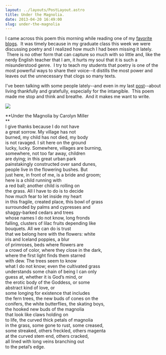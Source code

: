 ```yaml
---
layout: ../layouts/PostLayout.astro
title: Under the Magnolia.
date: 2013-04-20 16:49:00
slug: under-the-magnolia
---
```


I came across this poem this morning while reading one of my [favorite blogs](http://www.readingmytealeaves.com/).  It was timely because in my graduate class this week we were discussing poetry and I realized how much I had been missing it lately.  There is no other form that can capture so much with so little and, like the nerdy English teacher that I am, it hurts my soul that it is such a misunderstood genre.  I try to teach my students that poetry is one of the most powerful ways to share their voice--it distills the most power and leaves out the unnecessary that clogs so many texts.    
  
I've been talking with some people lately--and even in my last [post](http://akindoflibrary.blogspot.com/2013/04/looking-for-beauty-and-remembering-how.html)\--about living thankfully and gratefully, especially for the intangible.  This poem made me stop and think and breathe.  And it makes me want to write.    
  
[![](http://1.bp.blogspot.com/-iQqGQzA-4EM/UXLGmPi2twI/AAAAAAAAAxE/8mG2aNdE5ec/s200/photo.JPG)](http://1.bp.blogspot.com/-iQqGQzA-4EM/UXLGmPi2twI/AAAAAAAAAxE/8mG2aNdE5ec/s1600/photo.JPG)  
  
  
  
  
  
  
  
  
  
  
  
  
**Under the Magnolia by Carolyn Miller  
**  
I give thanks because I do not have  
a great sorrow. My village has not  
burned, my child has not died, my body  
is not ravaged. I sit here on the ground  
lucky, lucky. Somewhere, villages are burning,  
somewhere, not too far away, children  
are dying; in this great urban park  
painstakingly constructed over sand dunes,  
people live in the flowering bushes. But  
just here, in front of me, is a bride and groom;  
here is a child running with  
a red ball; another child is rolling on  
the grass. All I have to do is to decide  
how much fear to let inside my heart  
in this fragile, created place, this bowl of grass  
surrounded by palms and cypresses and  
shaggy-barked cedars and trees  
whose names I do not know, long fronds  
falling, clusters of lilac fruits depending like  
bouquets. All we can do is trust  
that we belong here with the flowers: white  
iris and Iceland poppies, a blur  
of primroses, beds where flowers are  
a crowd of color, where they close in the dark,  
where the first light finds them starred  
with dew. The trees seem to know  
what I do not know; even the cultivated grass  
understands some chain of being I can only  
guess at, whether it is God’s mind, or  
the erotic body of the Goddess, or some  
abstract kind of love, or  
some longing for existence that includes  
the fern trees, the new buds of cones on the  
conifers, the white butterflies, the skating boys,  
the hooked new buds of the magnolia  
that look like claws holding on  
to life, the curved thick petals of magnolia  
in the grass, some gone to rust, some creased,  
some streaked, others freckled, others magenta  
at the curved stem end, others cracked,  
all lined with long veins branching out  
to the petal’s edge.